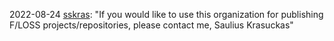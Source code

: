 2022-08-24 [sskras](https://github.com/sskras): "If you would like to use this organization for publishing F/LOSS projects/repositories, please contact me, Saulius Krasuckas"

